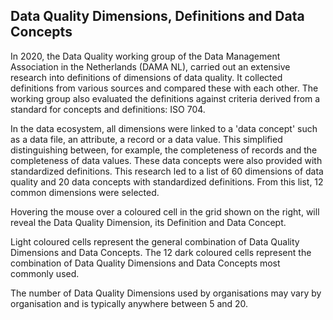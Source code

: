 ## Data Quality Dimensions, Definitions and Data Concepts

In 2020, the Data Quality working group of the Data Management Association in the Netherlands (DAMA NL), carried out an extensive research into definitions of dimensions of data quality. It collected definitions from various sources and compared these with each other. The working group also evaluated the definitions against criteria derived from a standard for concepts and definitions: ISO 704.

In the data ecosystem, all dimensions were linked to a 'data concept' such as a data file, an attribute, a record or a data value. This simplified distinguishing between, for example, the completeness of records and the completeness of data values. These data concepts were also provided with standardized definitions. This research led to a list of 60 dimensions of data quality and 20 data concepts with standardized definitions. From this list, 12 common dimensions were selected.

Hovering the mouse over a coloured cell in the grid shown on the right, will reveal the Data Quality Dimension, its Definition and Data Concept.

Light coloured cells represent the general combination of Data Quality Dimensions and Data Concepts. The 12 dark coloured cells represent the combination of Data Quality Dimensions and Data Concepts most commonly used.

The number of Data Quality Dimensions used by organisations may vary by organisation and is typically anywhere between 5 and 20.


